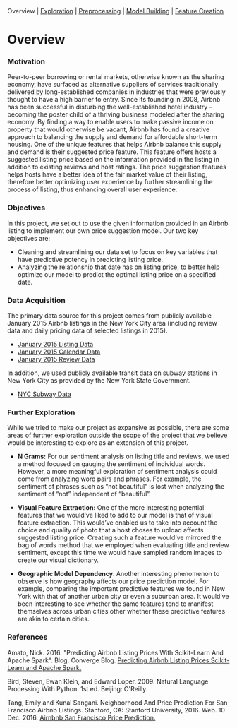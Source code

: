 <nav>
  Overview |
  <a href="https://d1no007.github.io/OptiBnB/blob/master/exploration/exploration.md">Exploration</a> |
  <a href="/preprocessing/cleaning.md">Preprocessing</a> |
  <a href="/model/model.md">Model Building</a> |
  <a href="/feature_building/features.md">Feature Creation</a>
</nav>

# Overview

### Motivation
<p>Peer-to-peer borrowing or rental markets, otherwise known as the sharing economy, have surfaced as alternative suppliers of services traditionally delivered by long-established companies in industries that were previously thought to have a high barrier to entry. Since its founding in 2008, Airbnb has been successful in disturbing the well-established hotel industry – becoming the poster child of a thriving business modeled after the sharing economy. By finding a way to enable users to make passive income on property that would otherwise be vacant, Airbnb has found a creative approach to balancing the supply and demand for affordable short-term housing. One of the unique features that helps Airbnb balance this supply and demand is their suggested price feature. This feature offers hosts a suggested listing price based on the information provided in the listing in addition to existing reviews and host ratings. The price suggestion features helps hosts have a better idea of the fair market value of their listing, therefore better optimizing user experience by further streamlining the process of listing, thus enhancing overall user experience.</p>

### Objectives
<p>In this project, we set out to use the given information provided in an Airbnb listing to implement our own price suggestion model. Our two key objectives are:</p>

* Cleaning and streamlining our data set to focus on key variables that have predictive potency in predicting listing price.
* Analyzing the relationship that date has on listing price, to better help optimize our model to predict the optimal listing price on a specified date.

### Data Acquisition
<p>The primary data source for this project comes from publicly available January 2015 Airbnb listings in the New York City area (including review data and daily pricing data of selected listings in 2015).</p>

* [January 2015 Listing Data](http://data.beta.nyc/dataset/inside-airbnb-data/resource/9d64399b-36d6-40a9-b0bb-f26ae0d9c53f)
* [January 2015 Calendar Data](http://data.beta.nyc/dataset/inside-airbnb-data/resource/ce0cbf46-83f9-414a-8a1d-7fd5321d83ca)
* [January 2015 Review Data](http://data.beta.nyc/dataset/inside-airbnb-data/resource/8115833e-8a0e-4af6-8aed-4d96a0ae0b73)

<p>In addition, we used publicly available transit data on subway stations in New York City as provided by the New York State Government.</p>

* [NYC Subway Data](https://data.ny.gov/Transportation/NYC-Transit-Subway-Entrance-And-Exit-Data/i9wp-a4ja/data)

### Further Exploration
<p>While we tried to make our project as expansive as possible, there are some areas of further exploration outside the scope of the project that we believe would be interesting to explore as an extension of this project.</p>

* **N Grams:** For our sentiment analysis on listing title and reviews, we used a method focused on gauging the sentiment of individual words. However, a more meaningful exploration of sentiment analysis could come from analyzing word pairs and phrases. For example, the sentiment of phrases such as “not beautiful” is lost when analyzing the sentiment of “not” independent of “beautiful”.

* **Visual Feature Extraction:** One of the more interesting potential features that we would’ve liked to add to our model is that of visual feature extraction. This would’ve enabled us to take into account the choice and quality of photo that a host choses to upload affects suggested listing price. Creating such a feature would’ve mirrored the bag of words method that we employed when evaluating title and review sentiment, except this time we would have sampled random images to create our visual dictionary.

* **Geographic Model Dependency**: Another interesting phenomenon to observe is how geography affects our price prediction model. For example, comparing the important predictive features we found in New York with that of another urban city or even a suburban area. It would’ve been interesting to see whether the same features tend to manifest themselves across urban cities other whether these predictive features are akin to certain cities.

### References

Amato, Nick. 2016. "Predicting Airbnb Listing Prices With Scikit-Learn And Apache Spark". Blog. Converge Blog. [Predicting Airbnb Listing Prices Scikit-Learn and Apache Spark.](https://www.mapr.com/blog/predicting-airbnb-listing-prices-scikit-learn-and-apache-spark)

Bird, Steven, Ewan Klein, and Edward Loper. 2009. Natural Language Processing With Python. 1st ed. Beijing: O'Reilly.

Tang, Emily and Kunal Sangani. Neighborhood And Price Prediction For San Francisco Airbnb Listings. Stanford, CA: Stanford University, 2016. Web. 10 Dec. 2016. [Airnbnb San Francisco Price Prediction.](http://cs229.stanford.edu/proj2015/236_report.pdf)
